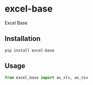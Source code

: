 # excel-base
Excel Base

## Installation
```shell
pip install excel-base
```

## Usage
```python
from excel_base import as_xls, as_csv
```
